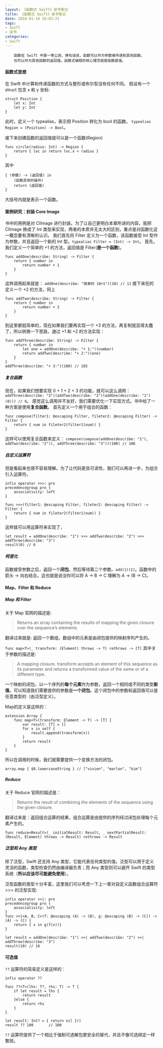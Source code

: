 ```yaml
---
layout: 《函数式 Swift》读书笔记
title: 《函数式 Swift》读书笔记
date: 2018-01-10 16:03:21
tags: 
- Swift
- 读书
categories: 
- Swift
---
```

		函数在 Swift 中是一等公民，换句话说，函数可以作为参数被传递到其他函数，
		也可以作为其他函数的返回值。函数式编程的核心理念就是函数是值。
<!---more--->
#### 函数式思想
在 Swift 中计算和传递函数的方式与整形或布尔型没有任何不同。
假设有一个 struct 包含 x 和 y 坐标:

```
struct Position {
    let x: Int
    let y: Int
}
```

此时，定义一个 typealias，表示把 Position 转化为 bool 的函数。 
`typealias Region = (Position) -> Bool`。

接下来创建函数的返回值就可以是一个函数(Region) 

```
func circle(radius: Int) -> Region {
    return { loc in return loc.x < radius }
}
```

其中 

```
{ (参数) -> (返回值) in 
	(函数具体的操作)
	return (返回值)
}
```
大括号内就是表示一个函数。
 
#### 案例研究：封装 Core Image
书中的用例是对 CIImage 进行封装。为了让自己更明白本章所讲的内容，我把 CIImage 换成了 Int 类型来实现，两者的本质并无太大的区别，重点是对函数化这一概念要有清晰的认识。
我们首先将 Filter 定义为一个函数，该函数接受 Int 型作为参数，并且返回一个新的 Int 型。`typealias Filter = (Int) -> Int`。
首先，我们定义一个简单的 +1 的方法，返回值是 Filter(**是一个函数**)。 

```
func addOne(describe: String) -> Filter {
    return { number in
        return number + 1
    }
}
```
这样调用起来就是： `addOne(describe: "简单的 10+1")(10) // 11` 
接下来在的定义一个 +2 的方法，同上

```
func addTwo(describe: String) -> Filter {
    return { number in
        return number + 2
    }
}
```
到这里都挺简单的，现在如果我们要再实现一个 +3 的方法，再复制就显得太蠢了，所以转换一下思路，通过 +1 和 +2 的方法实现：

```
func addThree(describe: String) -> Filter {
    return { number in
        let one = addOne(describe: "+ 1:")(number)
        return addTwo(describe: "+ 2:")(one)
    }
}
addThree(describe: "+ 3:")(100) // 103
```
##### 复合函数
现在，如果我们想要实现 0 + 1 + 2 + 3 的功能，就可以这么调用：
`addThree(describe: "3")(addTwo(describe: "2")(addOne(describe: "1")(0))) // 6`。
感觉这么调用并不友好，我们需要优化一下实现方式。书中给了一种方案是使用**复合函数**。
首先定义一个用于组合的函数：

```
func compose(filter1: @escaping Filter, fileter2: @escaping Filter) -> Filter {
    return { num in fileter2(filter1(num)) }
}
```
这样可以使用复合函数来定义：
`compose(compose(addOne(describe: "1"), addTwo(describe: "2")), addThree(describe: "3"))(100) // 106`
##### 自定义运算符
但是看起来也很不容易理解。为了让代码更具可读性，我们可以再进一步，为组合引入运算符。

```
infix operator >>>: pro
precedencegroup pro {
    associativity: left
}

func >>>(filter1: @escaping Filter, fileter2: @escaping Filter) -> Filter {
    return { num in fileter2(filter1(num)) }
}
```
这样就可以用运算符来实现了，

```
let result = addOne(describe: "1") >>> addTwo(describe: "2") >>> addThree(describe: "3")
result(0) // 6
```
##### 柯里化
函数接受参数之后，返回一个**闭包**，然后等待第二个参数。`add(1)(2)`。函数中的箭头 -> 向右结合。这也就是说没你可以将 A -> B -> C 理解为 A -> (B -> C)。

#### Map、Filter 和 Reduce
##### Map 和 Filter
关于 Map 官网的描述是:
> Returns an array containing the results of mapping the given closure over the sequence’s elements.

翻译过来就是: 返回一个数组，数组中的元素是由闭包提供的映射序列产生的。

`func map<T>(_ transform: (Element) throws -> T) rethrows -> [T]`
其中关于参数的描述是:
> A mapping closure. transform accepts an element of this sequence as its parameter and returns a transformed value of the same or of a different type.

一个映射的闭包，以一个序列的**每个元素**作为参数，返回一个相同或不同的类型**新值**。可以知道我们需要提供的参数是**一个闭包**。这个闭包中的参数和返回值可以是任意类型的（由泛型定义）。

Map的定义是这样的：

```
extension Array {
	func map<T>(transform: Element -> T) -> [T] {
		var result: [T] = []
		for x in self {
			result.append(transform(x))
		}
		return result
	}
}
```
所以在调用的时候，我们就需要提供一个变换方法的闭包。

```
array.map { $0.lowercaseString } // ["vivien", "marlon", "kim"]
```

##### Reduce 
关于 Reduce 官网的描述是：
> Returns the result of combining the elements of the sequence using the given closure.

翻译过来是：返回组合运算的结果，组合运算是由提供的序列经过闭包处理每个元素产生的。

`func reduce<Result>(_ initialResult: Result, _ nextPartialResult: (Result, Element) throws -> Result) rethrows -> Result`

##### 泛型和 Any 类型
除了泛型，Swift 还支持 Any 类型，它能代表任何类型的值。泛型可以用于定义灵活的函数，类型检查仍然由编译器负责；而 Any 类型则可以避开 Swift 的类型系统（**所以应该尽可能避免使用**）。

泛型函数的类型十分丰富，这里我们可以考虑一下上一章对自定义函数组合运算符 >>> 的泛型实现:

```
infix operator >>|: pro
precedencegroup pro {
    associativity: left
}
func >>|<A, B, C>(f: @escaping (A) -> (B), g: @escaping (B) -> (C)) -> (A) -> (C) {
    return { x in g(f(x))}
}

let result = addOne(describe: "1") >>| addTwo(describe: "2") >>| addThree(describe: "3")
result(10) // 16
```

#### 可选值
`??` 运算符的简易定义是这样的：

```
infix operator ??

func ??<T>(lhs: T?, rhs: T) -> T {
    if let result = lhs {
        return result
    }else {
        return rhs
    }
}

let result: Int? = { return nil }()
result ?? 100		// 100
```
`??` 运算符提供了一个相比于强制可选解包更安全的替代，并且不像可选绑定一样繁琐。